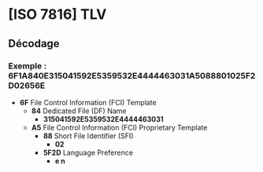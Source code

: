 # [ISO 7816] TLV
## Décodage
### Exemple : 6F1A840E315041592E5359532E4444463031A5088801025F2D02656E
* **6F** File Control Information (FCI) Template
  * **84** Dedicated File (DF) Name
    * **315041592E5359532E4444463031**
  * **A5** File Control Information (FCI) Proprietary Template
    * **88** Short File Identifier (SFI)
      * **02**
    * **5F2D** Language Preference
      * **e n**
